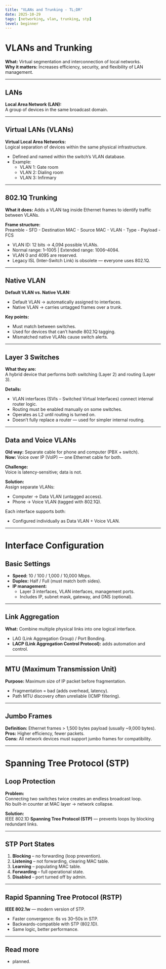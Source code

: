```yaml
---
title: "VLANs and Trunking - TL;DR"
date: 2025-10-29
tags: [networking, vlan, trunking, stp]
level: beginner
---
```


# VLANs and Trunking

**What:** Virtual segmentation and interconnection of local networks.  
**Why it matters:** Increases efficiency, security, and flexibility of LAN management.  

---

## LANs
**Local Area Network (LAN):**  
A group of devices in the same broadcast domain.

---

## Virtual LANs (VLANs)
**Virtual Local Area Networks:**  
Logical separation of devices within the same physical infrastructure.

- Defined and named within the switch’s VLAN database.  
- Example:  
  - VLAN 1: Gate room  
  - VLAN 2: Dialing room  
  - VLAN 3: Infirmary  

---

## 802.1Q Trunking
**What it does:** Adds a VLAN tag inside Ethernet frames to identify traffic between VLANs.

**Frame structure:**  
Preamble - SFD - Destination MAC - Source MAC - VLAN - Type - Payload - FCS

- VLAN ID: 12 bits → 4,094 possible VLANs.  
- Normal range: 1–1005 | Extended range: 1006–4094.  
- VLAN 0 and 4095 are reserved.  
- Legacy ISL (Inter-Switch Link) is obsolete — everyone uses 802.1Q.

---

## Native VLAN
**Default VLAN vs. Native VLAN:**

- Default VLAN → automatically assigned to interfaces.  
- Native VLAN → carries untagged frames over a trunk.  

**Key points:**
- Must match between switches.  
- Used for devices that can’t handle 802.1Q tagging.  
- Mismatched native VLANs cause switch alerts.

---

## Layer 3 Switches
**What they are:**  
A hybrid device that performs both switching (Layer 2) and routing (Layer 3).

**Details:**
- VLAN interfaces (SVIs – Switched Virtual Interfaces) connect internal router logic.  
- Routing must be enabled manually on some switches.  
- Operates as L2 until routing is turned on.  
- Doesn’t fully replace a router — used for simpler internal routing.

---

## Data and Voice VLANs
**Old way:** Separate cable for phone and computer (PBX + switch).  
**Now:** Voice over IP (VoIP) — one Ethernet cable for both.

**Challenge:**  
Voice is latency-sensitive; data is not.  

**Solution:**  
Assign separate VLANs:
- Computer → Data VLAN (untagged access).  
- Phone → Voice VLAN (tagged with 802.1Q).  

Each interface supports both:
- Configured individually as Data VLAN + Voice VLAN.

---

# Interface Configuration

## Basic Settings
- **Speed:** 10 / 100 / 1,000 / 10,000 Mbps.  
- **Duplex:** Half / Full (must match both sides).  
- **IP management:**  
  - Layer 3 interfaces, VLAN interfaces, management ports.  
  - Includes IP, subnet mask, gateway, and DNS (optional).

---

## Link Aggregation
**What:** Combine multiple physical links into one logical interface.

- LAG (Link Aggregation Group) / Port Bonding.  
- **LACP (Link Aggregation Control Protocol):** adds automation and control.

---

## MTU (Maximum Transmission Unit)
**Purpose:** Maximum size of IP packet before fragmentation.  
- Fragmentation = bad (adds overhead, latency).  
- Path MTU discovery often unreliable (ICMP filtering).

---

## Jumbo Frames
**Definition:** Ethernet frames > 1,500 bytes payload (usually ~9,000 bytes).  
**Pros:** Higher efficiency, fewer packets.  
**Cons:** All network devices must support jumbo frames for compatibility.

---

# Spanning Tree Protocol (STP)

## Loop Protection
**Problem:**  
Connecting two switches twice creates an endless broadcast loop.  
No built-in counter at MAC layer → network collapse.

**Solution:**  
IEEE 802.1D **Spanning Tree Protocol (STP)** — prevents loops by blocking redundant links.

---

## STP Port States
1. **Blocking** – no forwarding (loop prevention).  
2. **Listening** – not forwarding, clearing MAC table.  
3. **Learning** – populating MAC table.  
4. **Forwarding** – full operational state.  
5. **Disabled** – port turned off by admin.

---

## Rapid Spanning Tree Protocol (RSTP)
**IEEE 802.1w** — modern version of STP.  
- Faster convergence: 6s vs 30–50s in STP.  
- Backwards-compatible with STP (802.1D).  
- Same logic, better performance.

---

## Read more
- planned.
